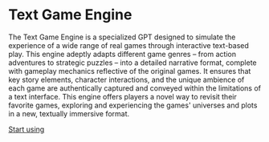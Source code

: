 # Text Game Engine

The Text Game Engine is a specialized GPT designed to simulate the experience of a wide range of real games through interactive text-based play. This engine adeptly adapts different game genres – from action adventures to strategic puzzles – into a detailed narrative format, complete with gameplay mechanics reflective of the original games. It ensures that key story elements, character interactions, and the unique ambience of each game are authentically captured and conveyed within the limitations of a text interface. This engine offers players a novel way to revisit their favorite games, exploring and experiencing the games' universes and plots in a new, textually immersive format.

[Start using](https://chat.openai.com/g/g-CKCTfzTi2)